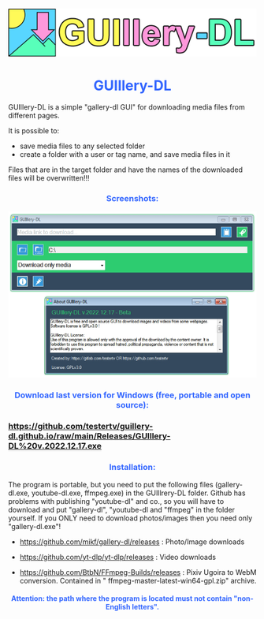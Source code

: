 <a href="https://github.com/testertv/tpdne.github.io"><img src="https://raw.githubusercontent.com/testertv/guillery-dl.github.io/main/title.png?raw=true" alt="test-pattern-152459-1280" border="0"></a>
<h1 style="text-align: center;"><span style="color: #3366ff;"><strong>GUIllery-DL</strong></span></h1>
GUIllery-DL is a simple "gallery-dl GUI" for downloading media files from different pages.

It is possible to: 
- save media files to any selected folder
- create a folder with a user or tag name, and save media files in it

Files that are in the target folder and have the names of the downloaded files will be overwritten!!!

<h3 style="text-align: center;"><span style="color: #3366ff;"><strong>Screenshots:</strong></span></h3>
<a href="https://github.com/testertv/tpdne.github.io"><img src="https://raw.githubusercontent.com/testertv/guillery-dl.github.io/main/img.png?raw=true" alt="test-pattern-152459-1280" border="0"></a>


<h3 style="text-align: center;"><span style="color: #3366ff;"><strong>Download last version for Windows (free, portable and open source):</strong></span></h3>
<h3><span style="text-decoration: underline;"><strong>https://github.com/testertv/guillery-dl.github.io/raw/main/Releases/GUIllery-DL%20v.2022.12.17.exe</strong></span></h3>

<h3 style="text-align: center;"><span style="color: #3366ff;"><strong>Installation:</strong></span></h3>
The program is portable, but you need to put the following files (gallery-dl.exe, youtube-dl.exe, ffmpeg.exe) in the GUIllrery-DL folder. Github has problems with publishing "youtube-dl" and co., so you will have to download and put "gallery-dl", "youtube-dl and "ffmpeg" in the folder yourself. If you ONLY need to download photos/images then you need only "gallery-dl.exe"!

- https://github.com/mikf/gallery-dl/releases : Photo/Image downloads

- https://github.com/yt-dlp/yt-dlp/releases : Video downloads

- https://github.com/BtbN/FFmpeg-Builds/releases : Pixiv Ugoira to WebM conversion. Contained in "
    ffmpeg-master-latest-win64-gpl.zip" archive.


<h4 style="text-align: center;"><span style="color: #3366ff;"><strong>Attention: the path where the program is located must not contain "non-English letters".</strong></span></h4>



